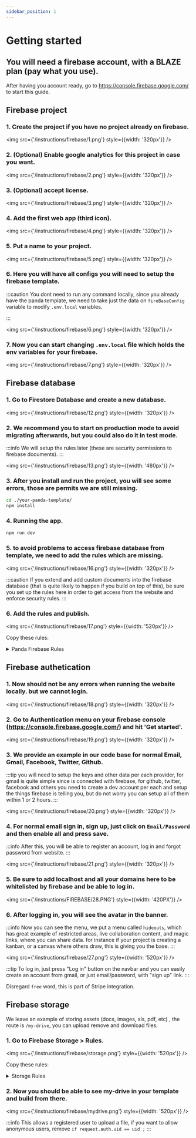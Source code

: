 ```yaml
---
sidebar_position: 1
---
```


# Getting started 

<h2>You will need a firebase account, with a BLAZE plan (pay what you use).</h2>

After having you account ready, go to https://console.firebase.google.com/ to start this guide.

## Firebase project 

### 1. Create the project if you have no project already on firebase. 

<img src={'/instructions/firebase/1.png'} style={{width: '320px'}} />

### 2. (Optional) Enable google analytics for this project in case you want.

<img src={'/instructions/firebase/2.png'} style={{width: '320px'}} />

### 3. (Optional) accept license.

<img src={'/instructions/firebase/3.png'} style={{width: '320px'}} />

### 4. Add the first web app (third icon).

<img src={'/instructions/firebase/4.png'} style={{width: '320px'}} />

### 5. Put a name to your project. 

<img src={'/instructions/firebase/5.png'} style={{width: '320px'}} />

### 6. Here you will have all configs you will need to setup the firebase template. 

:::caution
You dont need to run any command locally, since you already have the panda template, we need to take just the data
on `fireBaseConfig` variable to modify `.env.local` variables.

:::

<img src={'/instructions/firebase/6.png'} style={{width: '320px'}} />

### 7. Now you can start changing `.env.local` file which holds the env variables for your firebase. 

<img src={'/instructions/firebase/7.png'} style={{width: '320px'}} />

## Firebase database

### 1. Go to Firestore Database and create a new database.

<img src={'/instructions/firebase/12.png'} style={{width: '320px'}} />

### 2. We recommend you to start on production mode to avoid migrating afterwards, but you could also do it in test mode. 

:::info
We will setup the rules later (these are security permissions to firebase documents).
:::

<img src={'/instructions/firebase/13.png'} style={{width: '480px'}} />

### 3. After you install and run the project, you will see some errors, those are permits we are still missing. 

```bash
cd ./your-panda-template/
npm install
```

### 4. Running the app. 

```bash
npm run dev
```

### 5. to avoid problems to access firebase database from template, we need to add the rules which are missing. 

<img src={'/instructions/firebase/16.png'} style={{width: '320px'}} />

:::caution
If you extend  and add custom documents into the firebase database (that is quite likely to happen if you build on top of this), be sure you
set up the rules here in order to get access from the website and enforce security rules.
:::

### 6. Add the rules and publish.

<img src={'/instructions/firebase/17.png'} style={{width: '520px'}} />

Copy these rules:

<details>
  <summary>Panda Firebase Rules</summary>
  <code>
    {`
  rules_version = '2';
  service cloud.firestore {
    match /databases/{database}/documents {
       match /fe-users/{uid} {
        allow read, write: if request.auth.uid == uid;
       }
       
       match /fe-hideouts/{uid} {
        allow read, write: if true;
       }
       
       match /fe-public-profiles/{uid} {
        allow read: if true;
        allow write: if request.auth.uid == uid;
       }
     }
   }`}
  </code>
</details>

## Firebase authetication 

### 1. Now should not be any errors when running the website locally. but we cannot login. 

<img src={'/instructions/firebase/18.png'} style={{width: '320px'}} />

### 2. Go to Authentication menu on your firebase console (https://console.firebase.google.com/) and hit 'Get started'.

<img src={'/instructions/firebase/19.png'} style={{width: '320px'}} />

### 3. We provide an example in our code base for normal Email, Gmail, Facebook, Twitter, Github. 

:::tip
you will need to setup the keys and other data per each provider, for gmail is quite simple since is connected with firebase, for github, twitter, facebook and others
you need to create a dev account per each and setup the things firebase is telling you, but do not worry you can setup all of them within 1 or 2 hours.
:::

<img src={'/instructions/firebase/20.png'} style={{width: '320px'}} />

### 4. For normal email sign in, sign up, just click on `Email/Password`  and then enable all and press save.

:::info
After this, you will be able to register an account, log in and forgot password from website.
:::

<img src={'/instructions/firebase/21.png'} style={{width: '320px'}} />

### 5. Be sure to add localhost and all your domains here to be whitelisted by firebase and be able to log in. 

<img src={'/instructions/FIREBASE/28.PNG'} style={{width: '420PX'}} />

### 6. After logging in, you will see the avatar in the banner.  

:::info
Now you can see the menu, we put a menu called `hideouts`, which has great example of restricted areas, live collaboration content, 
and magic links, where you can share data. for instance if your project is creating a kanban, or a canvas where others draw, this is giving you the base.
:::

<img src={'/instructions/firebase/27.png'} style={{width: '520px'}} />

:::tip
To log in, just press "Log in" button on the navbar and you can easily create an account from gmail, or just email/password, with "sign up" link.
:::

Disregard `free` word, this is part of Stripe integration.

## Firebase storage

We leave an example of storing assets (docs, images, xls, pdf, etc) , the route is `/my-drive`, you can upload remove and download files.

### 1. Go to Firebase Storage > Rules.

<img src={'/instructions/firebase/storage.png'} style={{width: '520px'}} />



Copy these rules:

<details>
  <summary>Storage Rules</summary>
  <code>
    {`
    rules_version = '2';
    service firebase.storage {
      match /b/{bucket}/o {
        match /documents/{uid}/{allPaths=**} {
          allow read, delete: if request.auth.uid == uid ;
          // Only allow uploads of any image file that's less than 2MB
          allow write: if request.auth.uid == uid && request.resource.size < 2 * 1024 * 1024;
        }
      }
    }   `}
  </code>
</details>

### 2. Now you should be able to see my-drive in your template and build from there.

<img src={'/instructions/firebase/mydrive.png'} style={{width: '520px'}} />


:::info
This allows a registered user to upload a file, if you want to allow anonymous users, remove `if request.auth.uid == uid ;` 
:::


<head>
<meta property="og:title" content="Getting started !"/>
<meta property="og:image" content="https://media.discordapp.net/attachments/1092919759911256125/1093321217869611138/image_1.png"/>
<meta property="og:description" content="If you have Panda Firebase template, means that you also have included Panda Plus and Users features, such as Login, Logout, Forgot Password, Register, Restricted areas, Upload files much more."/>
<meta property="og:url" content="https://docu.blue-panda.dev/docs/category/-tutorial---firebase"/>
</head>
